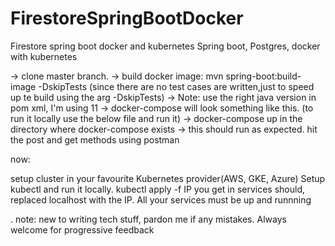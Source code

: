 # FirestoreSpringBootDocker
Firestore spring boot docker and kubernetes
Spring boot, Postgres, docker with kubernetes

-> clone master branch. -> build docker image: mvn spring-boot:build-image -DskipTests (since there are no test cases are written,just to speed up te build using the arg -DskipTests) -> Note: use the right java version in pom xml, I'm using 11 -> docker-compose will look something like this. (to run it locally use the below file and run it) -> docker-compose up in the directory where docker-compose exists -> this should run as expected. hit the post and get methods using postman

now:

setup cluster in your favourite Kubernetes provider(AWS, GKE, Azure)
Setup kubectl and run it locally.
kubectl apply -f
IP you get in services should, replaced localhost with the IP. All your services must be up and runnning

. note: new to writing tech stuff, pardon me if any mistakes. Always welcome for progressive feedback

